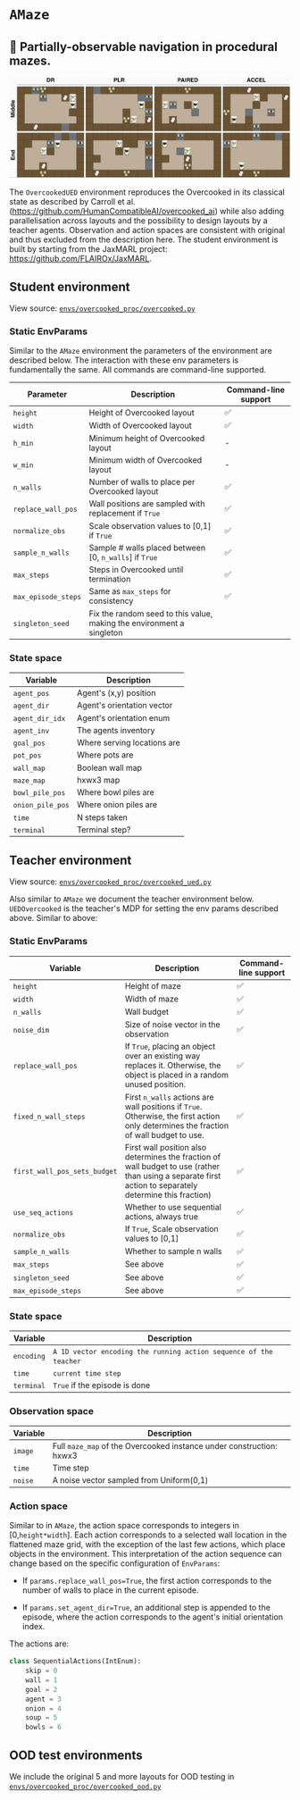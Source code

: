 # `AMaze`

## 🧭 Partially-observable navigation in procedural mazes.

![Maze Overview](../images/Training6x9SmallStylised.png)

The `OvercookedUED` environment reproduces the Overcooked in its classical state as described by Carroll et al. (https://github.com/HumanCompatibleAI/overcooked_ai) while also adding parallelisation across layouts and the possibility to design layouts by a teacher agents.
Observation and action spaces are consistent with original and thus excluded from the description here.
The student environment is built by starting from the JaxMARL project: https://github.com/FLAIROx/JaxMARL.

## Student environment
View source: [`envs/overcooked_proc/overcooked.py`](../../src/minimax/envs/overcooked_proc/overcooked.py)

### Static EnvParams

Similar to the `AMaze` environment the parameters of the environment are described below.
The interaction with these env parameters is fundamentally the same.
All commands are command-line supported.

| Parameter | Description| Command-line support | 
| - | - | - |
| `height` | Height of Overcooked layout | ✅ |
| `width` | Width of Overcooked layout | ✅ |
| `h_min` | Minimum height of Overcooked layout | - |
| `w_min` | Minimum width of Overcooked layout | - |
| `n_walls` | Number of walls to place per Overcooked layout | ✅ |
| `replace_wall_pos` | Wall positions are sampled with replacement if `True` | ✅ |
| `normalize_obs`| Scale observation values to [0,1] if `True`| ✅ |
| `sample_n_walls` | Sample # walls placed between [0, `n_walls`] if `True` | ✅ |
| `max_steps` | Steps in Overcooked until termination | ✅ |
| `max_episode_steps` | Same as `max_steps` for consistency | ✅ |
| `singleton_seed` | Fix the random seed to this value, making the environment a singleton |  |

### State space
| Variable | Description|
| - | - |
| `agent_pos` | Agent's (x,y) position |
| `agent_dir` | Agent's orientation vector |
| `agent_dir_idx` | Agent's orientation enum |
| `agent_inv` | The agents inventory |
| `goal_pos` | Where serving locations are |
| `pot_pos` | Where pots are |
| `wall_map` | Boolean wall map |
| `maze_map` | hxwx3 map |
| `bowl_pile_pos` | Where bowl piles are |
| `onion_pile_pos` | Where onion piles are |
| `time` | N steps taken |
| `terminal` | Terminal step? |


## Teacher environment
View source: [`envs/overcooked_proc/overcooked_ued.py`](../../src/minimax/envs/overcooked_proc/overcooked_ued.py)

Also similar to `AMaze` we document the teacher environment below.
`UEDOvercooked` is the teacher's MDP for setting the env params described above.
Similar to above:

### Static EnvParams
| Variable | Description| Command-line support |
| - | - | - |
| `height` | Height of maze | ✅ |
| `width` | Width of maze | ✅ |
| `n_walls` | Wall budget | ✅ |
| `noise_dim` | Size of noise vector in the observation | ✅ |
| `replace_wall_pos` | If `True`, placing an object over an existing way replaces it. Otherwise, the object is placed in a random unused position. | ✅ |
| `fixed_n_wall_steps` | First `n_walls` actions are wall positions if `True`. Otherwise, the first action only determines the fraction of wall budget to use. | ✅ |
| `first_wall_pos_sets_budget` | First wall position also determines the fraction of wall budget to use (rather than using a separate first action to separately determine this fraction) | ✅ |
| `use_seq_actions` | Whether to use sequential actions, always true | ✅ |
| `normalize_obs` | If `True`, Scale observation values to [0,1] | ✅ |
| `sample_n_walls` | Whether to sample n walls | ✅ |
| `max_steps` | See above | ✅ |
| `singleton_seed` | See above | ✅ |
| `max_episode_steps` | See above | ✅ |


### State space
| Variable | Description|
| - | - |
| `encoding` | `A 1D vector encoding the running action sequence of the teacher` |
| `time` | `current time step` |
| `terminal` | `True` if the episode is done |

### Observation space
| Variable | Description|
| - | - |
| `image` | Full `maze_map` of the Overcooked instance under construction: hxwx3 |
| `time` | Time step |
| `noise` | A noise vector sampled from Uniform(0,1) |

### Action space
Similar to in `AMaze`, the action space corresponds to integers in [0,`height*width`]. Each action corresponds to a selected wall location in the flattened maze grid, with the exception of the last few actions, which place objects in the environment. This interpretation of the action sequence can change based on the specific configuration of `EnvParams`:

- If `params.replace_wall_pos=True`, the first action corresponds to the number of walls to place in the current episode.

- If `params.set_agent_dir=True`, an additional step is appended to the episode, where the action corresponds to the agent's initial orientation index.

The actions are: 
```python
class SequentialActions(IntEnum):
    skip = 0
    wall = 1
    goal = 2
    agent = 3
    onion = 4
    soup = 5
    bowls = 6
```

## OOD test environments
We include the original 5 and more layouts for OOD testing in [`envs/overcooked_proc/overcooked_ood.py`](../../src/minimax/envs/overcooked_proc/overcooked_ood.py)
